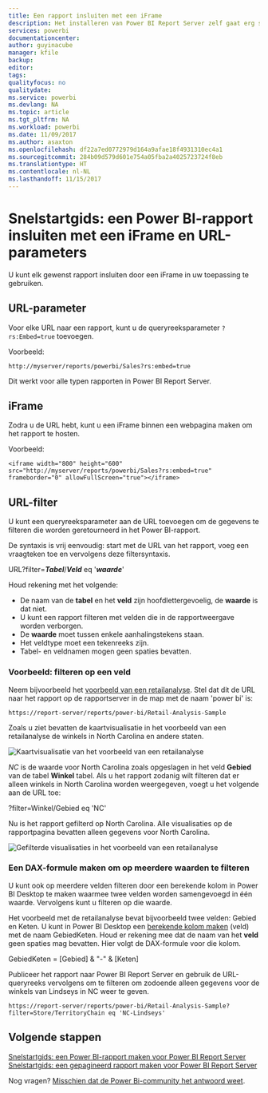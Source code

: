 ```yaml
---
title: Een rapport insluiten met een iFrame
description: Het installeren van Power BI Report Server zelf gaat erg snel. Inclusief downloaden, installeren en configureren, moet u binnen enkele minuten aan de slag kunnen.
services: powerbi
documentationcenter: 
author: guyinacube
manager: kfile
backup: 
editor: 
tags: 
qualityfocus: no
qualitydate: 
ms.service: powerbi
ms.devlang: NA
ms.topic: article
ms.tgt_pltfrm: NA
ms.workload: powerbi
ms.date: 11/09/2017
ms.author: asaxton
ms.openlocfilehash: df22a7ed0772979d164a9afae18f4931310ec4a1
ms.sourcegitcommit: 284b09d579d601e754a05fba2a4025723724f8eb
ms.translationtype: HT
ms.contentlocale: nl-NL
ms.lasthandoff: 11/15/2017
---
```

# <a name="quickstart-embed-a-power-bi-report-using-an-iframe-and-url-parameters"></a>Snelstartgids: een Power BI-rapport insluiten met een iFrame en URL-parameters

U kunt elk gewenst rapport insluiten door een iFrame in uw toepassing te gebruiken. 

## <a name="url-parameter"></a>URL-parameter

Voor elke URL naar een rapport, kunt u de queryreeksparameter `?rs:Embed=true` toevoegen.

Voorbeeld:

```
http://myserver/reports/powerbi/Sales?rs:embed=true
```

Dit werkt voor alle typen rapporten in Power BI Report Server.

## <a name="iframe"></a>iFrame

Zodra u de URL hebt, kunt u een iFrame binnen een webpagina maken om het rapport te hosten.

Voorbeeld:

```
<iframe width="800" height="600" src="http://myserver/reports/powerbi/Sales?rs:embed=true" frameborder="0" allowFullScreen="true"></iframe>
```

## <a name="url-filter"></a>URL-filter

U kunt een queryreeksparameter aan de URL toevoegen om de gegevens te filteren die worden geretourneerd in het Power BI-rapport.

De syntaxis is vrij eenvoudig: start met de URL van het rapport, voeg een vraagteken toe en vervolgens deze filtersyntaxis.

URL?filter=***Tabel***/***Veld*** eq '***waarde***'

Houd rekening met het volgende:

- De naam van de **tabel** en het **veld** zijn hoofdlettergevoelig, de **waarde** is dat niet.
- U kunt een rapport filteren met velden die in de rapportweergave worden verborgen.
- De **waarde** moet tussen enkele aanhalingstekens staan.
- Het veldtype moet een tekenreeks zijn.
- Tabel- en veldnamen mogen geen spaties bevatten.

###  <a name="example-filter-on-a-field"></a>Voorbeeld: filteren op een veld

Neem bijvoorbeeld het [voorbeeld van een retailanalyse](../sample-datasets.md). Stel dat dit de URL naar het rapport op de rapportserver in de map met de naam 'power bi' is:

```
https://report-server/reports/power-bi/Retail-Analysis-Sample
```

Zoals u ziet bevatten de kaartvisualisatie in het voorbeeld van een retailanalyse de winkels in North Carolina en andere staten.

![Kaartvisualisatie van het voorbeeld van een retailanalyse](media/quickstart-embed/report-server-retail-analysis-sample-map.png)

*NC* is de waarde voor North Carolina zoals opgeslagen in het veld **Gebied** van de tabel **Winkel** tabel. Als u het rapport zodanig wilt filteren dat er alleen winkels in North Carolina worden weergegeven, voegt u het volgende aan de URL toe:

?filter=Winkel/Gebied eq 'NC'

Nu is het rapport gefilterd op North Carolina. Alle visualisaties op de rapportpagina bevatten alleen gegevens voor North Carolina.

![Gefilterde visualisaties in het voorbeeld van een retailanalyse](media/quickstart-embed/report-server-retail-analysis-sample-filtered-map.png)

### <a name="create-a-dax-formula-to-filter-on-multiple-values"></a>Een DAX-formule maken om op meerdere waarden te filteren

U kunt ook op meerdere velden filteren door een berekende kolom in Power BI Desktop te maken waarmee twee velden worden samengevoegd in één waarde. Vervolgens kunt u filteren op die waarde.

Het voorbeeld met de retailanalyse bevat bijvoorbeeld twee velden: Gebied en Keten. U kunt in Power BI Desktop een [berekende kolom maken](../desktop-tutorial-create-calculated-columns.md) (veld) met de naam GebiedKeten. Houd er rekening mee dat de naam van het **veld** geen spaties mag bevatten. Hier volgt de DAX-formule voor die kolom.

GebiedKeten = [Gebied] & "-" & [Keten]

Publiceer het rapport naar Power BI Report Server en gebruik de URL-queryreeks vervolgens om te filteren om zodoende alleen gegevens voor de winkels van Lindseys in NC weer te geven.

```
https://report-server/reports/power-bi/Retail-Analysis-Sample?filter=Store/TerritoryChain eq 'NC-Lindseys'

```

## <a name="next-steps"></a>Volgende stappen

[Snelstartgids: een Power BI-rapport maken voor Power BI Report Server](quickstart-create-powerbi-report.md)  
[Snelstartgids: een gepagineerd rapport maken voor Power BI Report Server](quickstart-create-paginated-report.md)  

Nog vragen? [Misschien dat de Power Bi-community het antwoord weet](https://community.powerbi.com/).
